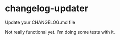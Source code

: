# changelog-updater
Update your CHANGELOG.md file

Not really functional yet. I'm doing some tests with it.
